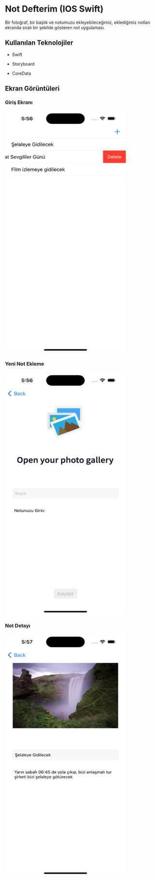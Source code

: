 
# Not Defterim (IOS Swift)

Bir fotoğraf, bir başlık ve notumuzu ekleyebileceğimiz, eklediğimiz notları ekranda sıralı bir şekilde gösteren not uygulaması.


## Kullanılan Teknolojiler

- Swift

- Storyboard

- CoreData

  
## Ekran Görüntüleri

### Giriş Ekranı
<img src="https://raw.githubusercontent.com/BerkYeteroglu/Not-Defterim/main/screenshots/Simulator%20Screenshot%20-%20iPhone%2014%20Pro%20-%202023-07-21%20at%2017.56.42.png" width="400" height="800" />

### Yeni Not Ekleme
<img src="https://raw.githubusercontent.com/BerkYeteroglu/Not-Defterim/main/screenshots/Simulator%20Screenshot%20-%20iPhone%2014%20Pro%20-%202023-07-21%20at%2017.56.50.png" width="400" height="800" />

### Not Detayı
<img src="https://raw.githubusercontent.com/BerkYeteroglu/Not-Defterim/main/screenshots/Simulator%20Screenshot%20-%20iPhone%2014%20Pro%20-%202023-07-21%20at%2017.57.00.png" width="400" height="800" />
  
